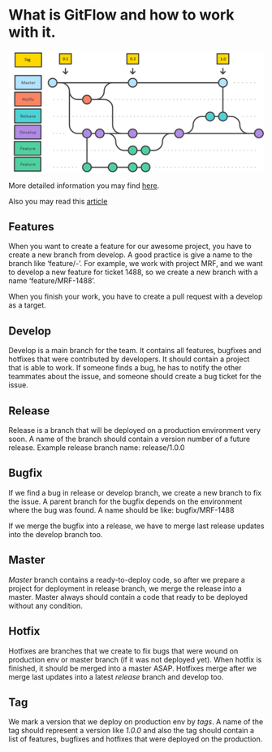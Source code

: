 # What is GitFlow and how to work with it.

![gitflow](/software-development/2019-11-27-gitflow-short-info/gitflow.png)

More detailed information you may find [here](https://habr.com/ru/post/106912/).

Also you may read this [article](https://datasift.github.io/gitflow/IntroducingGitFlow.html)


## Features

When you want to create a feature for our awesome project, you have to create a new branch from develop. A good practice is give a name to the branch like ‘feature/<project>-<ticket number>’. For example, we work with project MRF, and we want to develop a new feature for ticket 1488, so we create a new branch with a name ‘feature/MRF-1488’. 

When you finish your work, you have to create a pull request with a develop as a target.


## Develop

Develop is a main branch for the team. It contains all features, bugfixes and hotfixes that were contributed by developers. It should contain a project that is able to work. If someone finds a bug, he has to notify the other teammates about the issue, and someone should create a bug ticket for the issue.


## Release

Release is a branch that will be deployed on a production environment very soon. A name of the branch should contain a version number of a future release. Example release branch name: release/1.0.0


## Bugfix

If we find a bug in release or develop branch, we create a new branch to fix the issue. A parent branch for the bugfix depends on the environment where the bug was found. A name should be like: bugfix/MRF-1488

If we merge the bugfix into a release, we have to merge last release updates into the develop branch too.


## Master

*Master* branch contains a ready-to-deploy code, so after we prepare a project for deployment in release branch, we merge the release into a master. Master always should contain a code that ready to be deployed without any condition.

## Hotfix

Hotfixes are branches that we create to fix bugs that were wound on production env or master branch (if it was not deployed yet). When hotfix is finished, it should be merged into a master ASAP. Hotfixes merge after we merge last updates into a latest *release* branch and develop too.

## Tag

We mark a version that we deploy on production env by *tags*. A name of the tag should represent a version like *1.0.0* and also the tag should contain a list of features, bugfixes and hotfixes that were deployed on the production.
